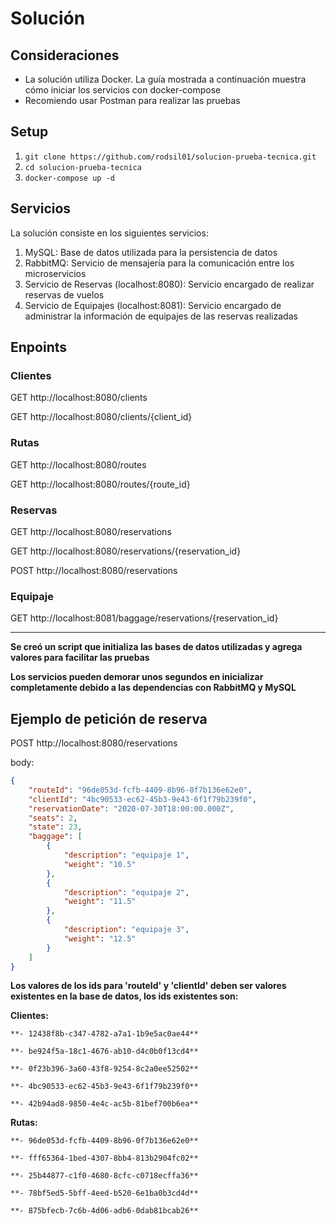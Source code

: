 # Solución

## Consideraciones

- La solución utiliza Docker. La guía mostrada a continuación muestra cómo iniciar los servicios con docker-compose
- Recomiendo usar Postman para realizar las pruebas

## Setup

1. `git clone https://github.com/rodsil01/solucion-prueba-tecnica.git`
2. `cd solucion-prueba-tecnica`
3. `docker-compose up -d`

## Servicios

La solución consiste en los siguientes servicios:

1. MySQL: Base de datos utilizada para la persistencia de datos
2. RabbitMQ: Servicio de mensajería para la comunicación entre los microservicios
3. Servicio de Reservas  (localhost:8080): Servicio encargado de realizar reservas de vuelos
4. Servicio de Equipajes (localhost:8081): Servicio encargado de administrar la información de equipajes de las reservas realizadas

## Enpoints

### Clientes

GET http://localhost:8080/clients


GET http://localhost:8080/clients/{client_id}

### Rutas

GET http://localhost:8080/routes


GET http://localhost:8080/routes/{route_id}

### Reservas

GET http://localhost:8080/reservations


GET http://localhost:8080/reservations/{reservation_id}




POST http://localhost:8080/reservations

### Equipaje

GET http://localhost:8081/baggage/reservations/{reservation_id}

---

**Se creó un script que initializa las bases de datos utilizadas y agrega valores para facilitar las pruebas**

**Los servicios pueden demorar unos segundos en inicializar completamente debido a las dependencias con RabbitMQ y MySQL**

## Ejemplo de petición de reserva

POST http://localhost:8080/reservations


body:

```json
{
    "routeId": "96de053d-fcfb-4409-8b96-0f7b136e62e0",
    "clientId": "4bc90533-ec62-45b3-9e43-6f1f79b239f0",
    "reservationDate": "2020-07-30T18:00:00.000Z",
    "seats": 2,
    "state": 23,
    "baggage": [
        {
            "description": "equipaje 1",
            "weight": "10.5"
        },
        {
            "description": "equipaje 2",
            "weight": "11.5"
        },
        {
            "description": "equipaje 3",
            "weight": "12.5"
        }
    ]
}
```

**Los valores de los ids para 'routeId' y 'clientId' deben ser valores existentes en la base de datos, los ids existentes son:**

**Clientes:**

```
**- 12438f8b-c347-4782-a7a1-1b9e5ac0ae44**

**- be924f5a-18c1-4676-ab10-d4c0b0f13cd4**

**- 0f23b396-3a60-43f8-9254-8c2a0ee52502**

**- 4bc90533-ec62-45b3-9e43-6f1f79b239f0**

**- 42b94ad8-9850-4e4c-ac5b-81bef700b6ea**
```

**Rutas:**

```
**- 96de053d-fcfb-4409-8b96-0f7b136e62e0**

**- fff65364-1bed-4307-8bb4-813b2904fc02**

**- 25b44877-c1f0-4680-8cfc-c0718ecffa36**

**- 78bf5ed5-5bff-4eed-b520-6e1ba0b3cd4d**

**- 875bfecb-7c6b-4d06-adb6-0dab81bcab26**
```
